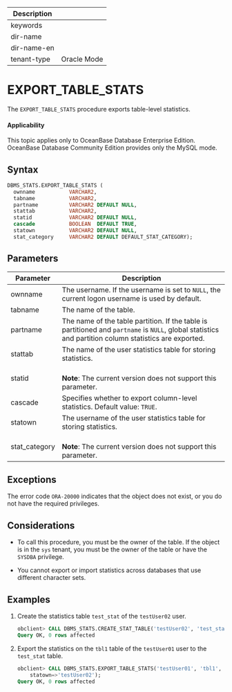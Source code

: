 | Description   |                 |
|---------------|-----------------|
| keywords      |                 |
| dir-name      |                 |
| dir-name-en   |                 |
| tenant-type   | Oracle Mode     |

# EXPORT_TABLE_STATS

The `EXPORT_TABLE_STATS` procedure exports table-level statistics.

  <main id="notice" >
    <h4>Applicability</h4>
    <p>This topic applies only to OceanBase Database Enterprise Edition. OceanBase Database Community Edition provides only the MySQL mode. </p>
  </main>

## Syntax

```sql
DBMS_STATS.EXPORT_TABLE_STATS (
  ownname           VARCHAR2,
  tabname           VARCHAR2,
  partname          VARCHAR2 DEFAULT NULL,
  stattab           VARCHAR2,
  statid            VARCHAR2 DEFAULT NULL,
  cascade           BOOLEAN  DEFAULT TRUE,
  statown           VARCHAR2 DEFAULT NULL,
  stat_category     VARCHAR2 DEFAULT DEFAULT_STAT_CATEGORY);
```

## Parameters

| Parameter | Description |
|---------------|--------------------------------------------------------------------|
| ownname | The username. If the username is set to `NULL`, the current logon username is used by default.  |
| tabname | The name of the table.  |
| partname | The name of the table partition. If the table is partitioned and `partname` is `NULL`, global statistics and partition column statistics are exported.  |
| stattab | The name of the user statistics table for storing statistics.  |
| statid | <br> **Note**: The current version does not support this parameter.</br>  |
| cascade | Specifies whether to export column-level statistics. Default value: `TRUE`.  |
| statown | The username of the user statistics table for storing statistics.  |
| stat_category | <br> **Note**: The current version does not support this parameter.</br>  |


## Exceptions

The error code `ORA-20000` indicates that the object does not exist, or you do not have the required privileges.

## Considerations

* To call this procedure, you must be the owner of the table. If the object is in the `sys` tenant, you must be the owner of the table or have the `SYSDBA` privilege.

* You cannot export or import statistics across databases that use different character sets.

## Examples

1. Create the statistics table `test_stat` of the `testUser02` user.

   ```sql
   obclient> CALL DBMS_STATS.CREATE_STAT_TABLE('testUser02', 'test_stat');
   Query OK, 0 rows affected
   ```

2. Export the statistics on the `tbl1` table of the `testUser01` user to the `test_stat` table.

   ```sql
   obclient> CALL DBMS_STATS.EXPORT_TABLE_STATS('testUser01', 'tbl1', stattab=>'test_stat',
       statown=>'testUser02');
   Query OK, 0 rows affected
   ```
